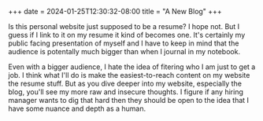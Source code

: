 +++
date = 2024-01-25T12:30:32-08:00
title = "A New Blog"
+++

Is this personal website just supposed to be a resume? I hope not. But I guess if I link to it on my resume it kind of becomes one. It's certainly my public facing presentation of myself and I have to keep in mind that the audience is potentally much bigger than when I journal in my notebook.

Even with a bigger audience, I hate the idea of fitering who I am just to get a job. I think what I'll do is make the easiest-to-reach content on my website the resume stuff. But as you dive deeper into my website, especially the blog, you'll see my more raw and insecure thoughts. I figure if any hiring manager wants to dig that hard then they should be open to the idea that I have some nuance and depth as a human.
